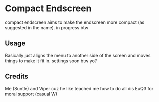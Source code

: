 # Compact Endscreen
compact endscreen aims to make the endscreen more compact (as suggested in the name).
in progress btw

## Usage
Basically just aligns the menu to another side of the screen and moves things to make it fit in.
settings soon btw yo?

## Credits
Me (Suntle) and Viper cuz he like teached me how to do all dis
EuQ3 for moral support (casual W)